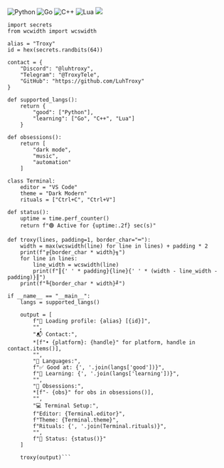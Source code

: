 ![Python](https://img.shields.io/badge/python-3670A0?style=for-the-badge&logo=python&logoColor=ffdd54) ![Go](https://img.shields.io/badge/go-%2300ADD8.svg?style=for-the-badge&logo=go&logoColor=white) ![C++](https://img.shields.io/badge/c++-%2300599C.svg?style=for-the-badge&logo=c%2B%2B&logoColor=white) ![Lua](https://img.shields.io/badge/lua-%232C2D72.svg?style=for-the-badge&logo=lua&logoColor=white)
![](https://nirzak-streak-stats.vercel.app/?user=luhtroxy&theme=transparent&hide_border=false)<br/>


```import time
import secrets
from wcwidth import wcswidth

alias = "Troxy"
id = hex(secrets.randbits(64))

contact = {
    "Discord": "@luhtroxy",
    "Telegram": "@TroxyTele",
    "GitHub": "https://github.com/LuhTroxy"
}

def supported_langs():
    return {
        "good": ["Python"],
        "learning": ["Go", "C++", "Lua"]
    }

def obsessions():
    return [
        "dark mode",
        "music",
        "automation"
    ]

class Terminal:
    editor = "VS Code"
    theme = "Dark Modern"
    rituals = ["Ctrl+C", "Ctrl+V"]

def status():
    uptime = time.perf_counter()
    return f"🟢 Active for {uptime:.2f} sec(s)"

def troxy(lines, padding=1, border_char="═"):
    width = max(wcswidth(line) for line in lines) + padding * 2
    print(f"╔{border_char * width}╗")
    for line in lines:
        line_width = wcswidth(line)
        print(f"║{' ' * padding}{line}{' ' * (width - line_width - padding)}║")
    print(f"╚{border_char * width}╝")

if __name__ == "__main__":
    langs = supported_langs()

    output = [
        f"👤 Loading profile: {alias} [{id}]",
        "",
        "📬 Contact:",
        *[f"• {platform}: {handle}" for platform, handle in contact.items()],
        "",
        "🧠 Languages:",
        f"✅ Good at: {', '.join(langs['good'])}",
        f"🚧 Learning: {', '.join(langs['learning'])}",
        "",
        "🎯 Obsessions:",
        *[f"- {obs}" for obs in obsessions()],
        "",
        "💻 Terminal Setup:",
        f"Editor: {Terminal.editor}",
        f"Theme: {Terminal.theme}",
        f"Rituals: {', '.join(Terminal.rituals)}",
        "",
        f"📡 Status: {status()}"
    ]

    troxy(output)```
